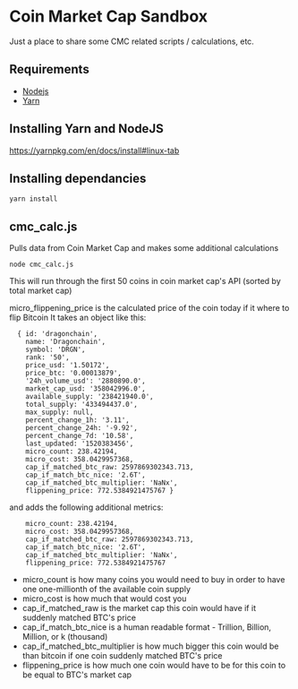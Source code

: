 # Coin Market Cap Sandbox

Just a place to share some CMC related scripts / calculations, etc.

## Requirements
- [Nodejs](https://nodejs.org)
- [Yarn](https://yarnpkg.com/)

## Installing Yarn and NodeJS
https://yarnpkg.com/en/docs/install#linux-tab

## Installing dependancies
```
yarn install
```

## cmc_calc.js

Pulls data from Coin Market Cap and makes some additional calculations

```
node cmc_calc.js
```

This will run through the first 50 coins in coin market cap's API (sorted by total market cap)


micro_flippening_price is the calculated price of the coin today if it where to flip Bitcoin
It takes an object like this:
```
  { id: 'dragonchain',
    name: 'Dragonchain',
    symbol: 'DRGN',
    rank: '50',
    price_usd: '1.50172',
    price_btc: '0.00013879',
    '24h_volume_usd': '2880890.0',
    market_cap_usd: '358042996.0',
    available_supply: '238421940.0',
    total_supply: '433494437.0',
    max_supply: null,
    percent_change_1h: '3.11',
    percent_change_24h: '-9.92',
    percent_change_7d: '10.58',
    last_updated: '1520383456',
    micro_count: 238.42194,
    micro_cost: 358.0429957368,
    cap_if_matched_btc_raw: 2597869302343.713,
    cap_if_match_btc_nice: '2.6T',
    cap_if_matched_btc_multiplier: 'NaNx',
    flippening_price: 772.5384921475767 }
```
and adds the following additional metrics:
```
    micro_count: 238.42194,
    micro_cost: 358.0429957368,
    cap_if_matched_btc_raw: 2597869302343.713,
    cap_if_match_btc_nice: '2.6T',
    cap_if_matched_btc_multiplier: 'NaNx',
    flippening_price: 772.5384921475767
```

- micro_count is how many coins you would need to buy in order to have one one-millionth of the available coin supply
- micro_cost is how much that would cost you
- cap_if_matched_raw is the market cap this coin would have if it suddenly matched BTC's price
- cap_if_match_btc_nice is a human readable format - Trillion, Billion, Million, or k (thousand)
- cap_if_matched_btc_multiplier is how much bigger this coin would be than bitcoin if one coin suddenly matched BTC's price
- flippening_price is how much one coin would have to be for this coin to be equal to BTC's market cap
